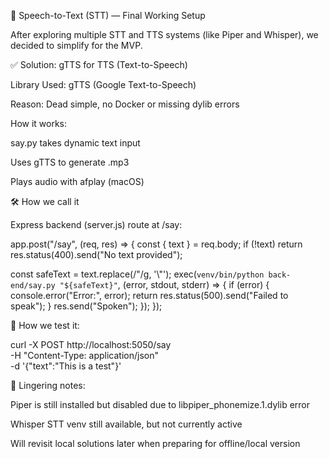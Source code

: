 🧠 Speech-to-Text (STT) — Final Working Setup

After exploring multiple STT and TTS systems (like Piper and Whisper), we decided to simplify for the MVP.

✅ Solution: gTTS for TTS (Text-to-Speech)

Library Used: gTTS (Google Text-to-Speech)

Reason: Dead simple, no Docker or missing dylib errors

How it works:

say.py takes dynamic text input

Uses gTTS to generate .mp3

Plays audio with afplay (macOS)

🛠️ How we call it

Express backend (server.js) route at /say:

app.post("/say", (req, res) => {
  const { text } = req.body;
  if (!text) return res.status(400).send("No text provided");

  const safeText = text.replace(/"/g, '\\"');
  exec(`venv/bin/python back-end/say.py "${safeText}"`, (error, stdout, stderr) => {
    if (error) {
      console.error("Error:", error);
      return res.status(500).send("Failed to speak");
    }
    res.send("Spoken");
  });
});

🔪 How we test it:

curl -X POST http://localhost:5050/say \
  -H "Content-Type: application/json" \
  -d '{"text":"This is a test"}'

🧵 Lingering notes:

Piper is still installed but disabled due to libpiper_phonemize.1.dylib error

Whisper STT venv still available, but not currently active

Will revisit local solutions later when preparing for offline/local version